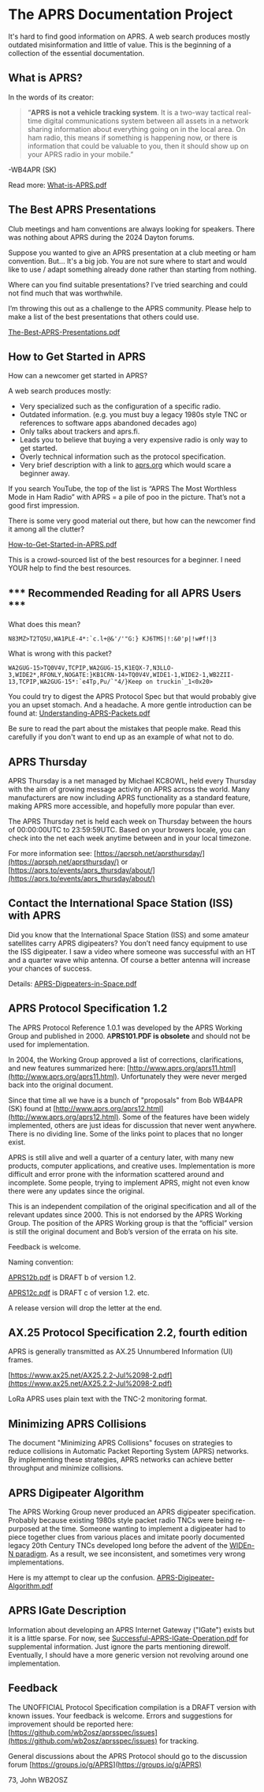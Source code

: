 # The APRS Documentation Project

It's hard to find good information on APRS.  A web search produces mostly outdated misinformation and little of value.  This is the beginning of a collection of the essential documentation.

## What is APRS?

In the words of its creator:

> “**APRS is not a vehicle tracking system**. It is a two-way tactical real-time digital communications system between all assets in a network sharing information about everything going on in the local area. On ham radio, this means if something is happening now, or there is information that could be valuable to you, then it should show up on your APRS radio in your mobile.” 

 -WB4APR (SK)

Read more:  [What-is-APRS.pdf](https://github.com/wb2osz/aprsspec/raw/main/What-is-APRS.pdf)

## The Best APRS Presentations

Club meetings and ham conventions are always looking for speakers.  There was nothing about APRS during the 2024 Dayton forums.

Suppose you wanted to give an APRS presentation at a club meeting or ham convention.  But...
It's a big job. You are not sure where to start and would like to use / adapt something already done rather than starting from nothing.

Where can you find suitable presentations?  I’ve tried searching and could not find much that was worthwhile.

I’m throwing this out as a challenge to the APRS community.  Please help to make a list of the best presentations that others could use.  

[The-Best-APRS-Presentations.pdf](https://github.com/wb2osz/aprsspec/raw/main/The-Best-APRS-Presentations.pdf)

## How to Get Started in APRS

How can a newcomer get started in APRS?  

A web search produces mostly:

- Very specialized such as the configuration of a specific radio.
- Outdated information.  (e.g.  you must buy a legacy 1980s style TNC or references to software apps abandoned decades ago)
- Only talks about trackers and aprs.fi.
- Leads you to believe that buying a very expensive radio is only way to get started. 
- Overly technical information such as the protocol specification. 
- Very brief description with a link to [aprs.org](http://www.aprs.org/) which would scare a beginner away.

If you search YouTube, the top of the list is “APRS The Most Worthless Mode in Ham Radio”   with APRS = a pile of poo in the picture.  That’s not a good first impression.

There is some very good material out there, but how can the newcomer find it among all the clutter?

[How-to-Get-Started-in-APRS.pdf](https://github.com/wb2osz/aprsspec/raw/main/How-to-Get-Started-in-APRS.pdf)

This is a crowd-sourced list of the best resources for a beginner.  I need YOUR help to find the best resources.

## *** Recommended Reading for all APRS Users ***

What does this mean?

    N83MZ>T2TQ5U,WA1PLE-4*:`c.l+@&'/'"G:} KJ6TMS|!:&0'p|!w#f!|3

What is wrong with this packet?

    WA2GUG-15>TQ0V4V,TCPIP,WA2GUG-15,K1EQX-7,N3LLO-3,WIDE2*,RFONLY,NOGATE:}KB1CRN-14>TQ0V4V,WIDE1-1,WIDE2-1,WB2ZII-13,TCPIP,WA2GUG-15*:`e4Tp,Pu/`"4/}Keep on truckin`_1<0x20>

You could try to digest the APRS Protocol Spec but that would probably give you an upset stomach.  And a headache.  A more gentle introduction can be found at:  [Understanding-APRS-Packets.pdf](https://github.com/wb2osz/aprsspec/raw/main/Understanding-APRS-Packets.pdf)

Be sure to read the part about the mistakes that people make.  Read this carefully if you don't want to end up as an example of what not to do.

## APRS Thursday

APRS Thursday is a net managed by Michael KC8OWL, held every Thursday with the aim of growing message activity on APRS across the world.  Many manufacturers are now including APRS functionality as a standard feature, making APRS more accessible, and hopefully more popular than ever.

The APRS Thursday net is held each week on Thursday between the hours of 00:00:00UTC to 23:59:59UTC.
Based on your browers locale, you can check into the net each week anytime between and in your local timezone. 

For more information see:  [https://aprsph.net/aprsthursday/](https://aprsph.net/aprsthursday/)   or    [https://aprs.to/events/aprs_thursday/about/](https://aprs.to/events/aprs_thursday/about/) 

## Contact the International Space Station (ISS) with APRS

Did you know that the International Space Station (ISS) and some amateur satellites carry APRS digipeaters?  You don’t need fancy equipment to use the ISS digipeater.  I saw a video where someone was successful with an HT and a quarter wave whip antenna.  Of course a better antenna will increase your chances of success.

Details:  [APRS-Digpeaters-in-Space.pdf](https://github.com/wb2osz/aprsspec/raw/main/APRS-Digpeaters-in-Space.pdf)

## APRS Protocol Specification 1.2

The APRS Protocol Reference 1.0.1 was developed by the APRS Working Group and published in 2000.   A**PRS101.PDF is obsolete** and should not be used for implementation.

In 2004, the Working Group approved a list of corrections, clarifications, and new features summarized here:  [http://www.aprs.org/aprs11.html](http://www.aprs.org/aprs11.html). Unfortunately they were never merged back into the original document.

Since that time all we have is a bunch of "proposals" from Bob WB4APR (SK) found at [http://www.aprs.org/aprs12.html](http://www.aprs.org/aprs12.html).   Some of the features have been widely implemented, others are just ideas for discussion that never went anywhere.  There is no dividing line.  Some of the links point to places that no longer exist.

APRS is still alive and well a quarter of a century later, with many new products, computer applications, and creative uses.  Implementation is more difficult and error prone with the information scattered around and incomplete.  Some people, trying to implement APRS, might not even know there were any updates since the original.  

This is an independent compilation of the original specification and all of the relevant updates since 2000.  This is not endorsed by the APRS Working Group.  The position of the APRS Working group is that the “official” version is still the original document and Bob’s version of the errata on his site. 

Feedback is welcome.

Naming convention:

[APRS12b.pdf](https://github.com/wb2osz/aprsspec/raw/main/APRS12b.pdf) is DRAFT b of version 1.2.

[APRS12c.pdf](https://github.com/wb2osz/aprsspec/raw/main/APRS12c.pdf) is DRAFT c of version 1.2.  etc.

A release version will drop the letter at the end.  

## AX.25 Protocol Specification 2.2, fourth edition

APRS is generally transmitted as AX.25 Unnumbered Information (UI) frames. 

[https://www.ax25.net/AX25.2.2-Jul%2098-2.pdf](https://www.ax25.net/AX25.2.2-Jul%2098-2.pdf)

LoRa APRS uses plain text with the TNC-2 monitoring format.

## Minimizing APRS Collisions

The document "Minimizing APRS Collisions" focuses on strategies to reduce collisions in Automatic Packet Reporting System (APRS) networks.  By implementing these strategies, APRS networks can achieve better throughput and minimize collisions. 

## APRS Digipeater Algorithm

The APRS Working Group never produced an APRS digipeater specification.  Probably because existing 1980s style packet radio TNCs were being re-purposed at the time.    Someone wanting to implement a digipeater  had to piece together clues from various places and imitate poorly documented legacy 20th Century TNCs developed long before the advent of the [WIDEn-N paradigm](http://www.aprs.org/fix14439.html).  As a result, we see inconsistent, and sometimes very wrong implementations.

Here is my attempt to clear up the confusion.  [APRS-Digipeater-Algorithm.pdf](https://github.com/wb2osz/aprsspec/raw/main/APRS-Digipeater-Algorithm.pdf)

## APRS IGate Description

Information about developing an APRS Internet Gateway ("IGate") exists but it is a little sparse.  For now, see [Successful-APRS-IGate-Operation.pdf](https://github.com/wb2osz/direwolf-doc/raw/main/Successful-APRS-IGate-Operation.pdf)  for supplemental information.  Just ignore the parts mentioning direwolf.  Eventually, I should have a more generic version not revolving around one implementation.

## Feedback

The UNOFFICIAL Protocol Specification compilation is a DRAFT version with known issues.  Your feedback is welcome.  Errors and suggestions for improvement should be reported here: [https://github.com/wb2osz/aprsspec/issues](https://github.com/wb2osz/aprsspec/issues)   for tracking.

General discussions about the APRS Protocol should go to the discussion forum  [https://groups.io/g/APRS](https://groups.io/g/APRS)

73, John WB2OSZ